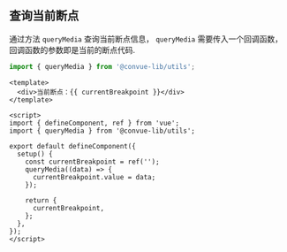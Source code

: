 ## 查询当前断点

通过方法 <code>queryMedia</code> 查询当前断点信息， <code>queryMedia</code> 需要传入一个回调函数，回调函数的参数即是当前的断点代码.

```js
import { queryMedia } from '@convue-lib/utils';
```

```vue demo
<template>
  <div>当前断点：{{ currentBreakpoint }}</div>
</template>

<script>
import { defineComponent, ref } from 'vue';
import { queryMedia } from '@convue-lib/utils';

export default defineComponent({
  setup() {
    const currentBreakpoint = ref('');
    queryMedia((data) => {
      currentBreakpoint.value = data;
    });

    return {
      currentBreakpoint,
    };
  },
});
</script>
```
